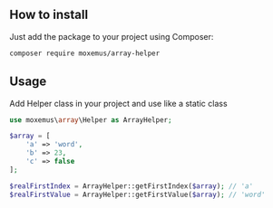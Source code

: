 ## How to install

Just add the package to your project using Composer:

```bash
composer require moxemus/array-helper
```


## Usage

Add Helper class in your project and use like a static class

```php
use moxemus\array\Helper as ArrayHelper;

$array = [
    'a' => 'word',
    'b' => 23,
    'c' => false
];

$realFirstIndex = ArrayHelper::getFirstIndex($array); // 'a'
$realFirstValue = ArrayHelper::getFirstValue($array); // 'word'
```